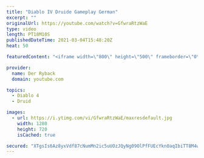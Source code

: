 ```yaml
---
title: "Diablo IV Druide Gameplay German"
excerpt: ""
originalUrl: https://youtube.com/watch?v=GfwraRtzWaE
type: video
length: PT18M10S
publishedDateTime: 2021-03-04T15:48:20Z
heat: 50

featuredContent: "<iframe width=\"800\" height=\"500\" frameborder=\"0\" src=\"https://www.youtube.com/embed/GfwraRtzWaE\" allow=\"accelerometer; autoplay; encrypted-media; gyroscope; picture-in-picture\" allowfullscreen></iframe>"

provider:
  name: Der Ryback
  domain: youtube.com

topics:
  - Diablo 4
  - Druid

images:
  - url: https://i.ytimg.com/vi/GfwraRtzWaE/maxresdefault.jpg
    width: 1280
    height: 720
    isCached: true

secured: "XTgsIs6Az8yxVdf87cNumMn2ic5uUOzJQyNg09OlPfFUEcYkn0aqIbiTT8M4wLZMA0sTtIrjf57E6gIQesvKwWRsxQpw3SjFmRBqweXiyt0SrUTP7SBU3ctBFPzo7ZzGWmgtz2FLsCqchRvNdByW0GWHRY+tgLXRkrkE9y6gSSYTeLRT7dBHeghlql9geQa22HKEKtBJVBfAvTlZbllKMqsz3jCMHrx33gEulIjvtjr0TrHptVTicOni0JilXFsBhcybw1SaoETqw30I2KJoKXbgLFYK0nZ5flNzDLxE6ZRGbZjWGpNYgtHb3Sf4mW3Pj18zYFazxUsuqn1kD4e8UWDzYEIweqEF9f9OBGxGaPAfHnpqdG0GY73RZb9a4crYjBY0HDYan2TmSRKT6kmZlcjU6iHDYXqlPbwSZmTzd1A=;CZ8Lx6RoGVzecuL+EJPJqQ=="
---
```


